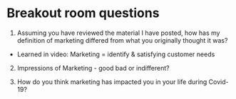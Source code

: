 # Breakout room questions
1. Assuming you have reviewed the material I have posted, how has my definition of marketing differed from what you originally thought it was?

 - Learned in video: Marketing = identify & satisfying customer needs

2. Impressions of Marketing - good bad or indifferent?

3. How do you think marketing has impacted you in your life during Covid-19?


